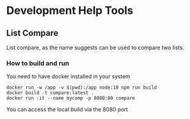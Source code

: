 # Development Help Tools 

## List Compare

List compare, as the name suggests can be used to compare two lists.

### How to build and run

You need to have docker installed in your system

```
docker run -w /app -v $(pwd):/app node:10 npm run build
docker build -t compare:latest .
docker run -it --name mycomp -p 8080:80 compare
```

You can access the local build via the 8080 port